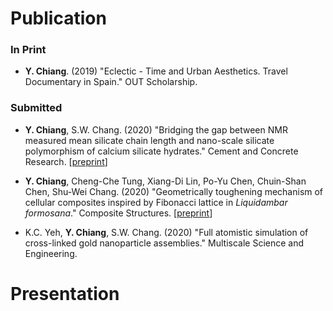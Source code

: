 
# Publication

### In Print

* **Y. Chiang**. (2019) "Eclectic - Time and Urban Aesthetics. Travel Documentary in Spain." OUT Scholarship.

### Submitted

* **Y. Chiang**, S.W. Chang. (2020) "Bridging the gap between NMR measured mean silicate chain length and nano-scale silicate polymorphism of calcium silicate hydrates." Cement and Concrete Research. [[preprint](https://github.com/Chiang-Yuan/Portfolio/blob/master/content/publication/CSH_preprint_CCR.pdf)]

* **Y. Chiang**, Cheng-Che Tung, Xiang-Di Lin, Po-Yu Chen, Chuin-Shan Chen, Shu-Wei Chang. (2020) "Geometrically toughening mechanism of cellular
composites inspired by Fibonacci lattice in
*Liquidambar formosana*." Composite Structures. [[preprint](BioMGI_preprint_CS.pdf)]

* K.C. Yeh, **Y. Chiang**, S.W. Chang. (2020) "Full atomistic simulation of cross-linked gold nanoparticle assemblies." Multiscale Science and Engineering.

# Presentation




<!-- Submitted

\begin{enumerate}
\item K.C. Yeh, \textbf{Y. Chiang}, S.W. Chang. (2020) "Full atomistic simulation of cross-linked gold nanoparticle assemblies." Multiscale Science and Engineering.
\item \textbf{Y. Chiang}, S.W. Chang. (2019) "Bridging the gap between NMR measured mean silicate chain length and nano-scale silicate polymorphism of calcium silicate hydrates." Cement and Concrete Research.
\end{enumerate}

In Preparation

\begin{enumerate}
\item \textbf{Y. Chiang}, X.D. Lin, S.W. Chang. (2020) "Geometrically toughening mechanism of cellular composites inspired from Fibonacci lattice in \textit{Liquidambar formosana}."
\end{enumerate}


%----------------------------------------------------------------------------------------
%	PRESENTATIONS
%----------------------------------------------------------------------------------------

\cvsect{Presentations}

Talks

\begin{enumerate}
\item \textbf{Y. Chiang}, X.D. Lin, S.W. Chang. (2019) "Nanoscale Silicate Polymorphism in C-S-H and Bio-inspired 2D Composite Materials." MIT The Laboratory for Atomistic and Molecular Mechanics (LAMM), Boston, USA.
\item \textbf{Y. Chiang}, S.W. Chang. (2019) "Nanoscale Silicate Polymorphism in C-S-H and In Silico Nanoindentation." APCOM, Taipei, Taiwan.
\item \textbf{Y. Chiang}, S.W. Chang. (2019) "Influences of combinational distributions of various Ca/Si ratios and defects on the mechanical properties of calcium silicate hydrates." TechConnect World, Boston, USA.
\item \textbf{Y. Chiang}, S.W. Chang. (2019) "Influences of combinational distributions of various Ca/Si ratios and defects on the mechanical properties of calcium silicate hydrates." EMI2019, Pasadena, USA
\end{enumerate}


Posters

\begin{enumerate}
\item \textbf{Y. Chiang}, S.W. Chang. (2019) "In Silico Nanoindentation of Calcium-Silicate-Hydrates from NMR-informed Atomistic Modeling." Material Research Society Fall Meeting, Boston, USA.
\item D. Li, K.C Yeh, \textbf{Y. Chiang}, S.W. Chang. (2019) "Understanding the molecular mechanism of cartilage degradation and cation channel activity." Material Research Society Fall Meeting, Boston, USA.
\end{enumerate}



# H1

## H2

### H3 -->
